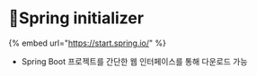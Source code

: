 # Spring initializer

{% embed url="https://start.spring.io/" %}

* Spring Boot 프로젝트를 간단한 웹 인터페이스를 통해 다운로드 가능
